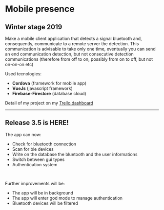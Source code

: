 # Mobile presence
## Winter stage 2019

Make a mobile client application that detects a signal
bluetooth and, consequently, communicate to a remote server the
detection. This communication is advisable to take only one
time, eventually you can send an end communication
detection, but not consecutive detection communications (therefore
from off to on, possibly from on to off, but not on-on-on etc)

Used tecnologies:
- <a href='https://cordova.apache.org/' target='_blank' style='text-decoration: none; color: inherit; font-weight: bold;'>Cordova</a> (framework for mobile app)
- <a href='https://vuejs.org/' target='_blank' style='text-decoration: none; color: inherit; font-weight: bold;'>VueJs</a> (javascript framework)
- <a href='https://cloud.google.com/datastore/' target='_blank' style='text-decoration: none; color: inherit; font-weight: bold;'>Firebase-Firestore</a> (database cloud)

Detail of my project on my <a href='https://trello.com/invite/b/3XH7xA09/e392d7de50cd1f6e1953e12ea8fdf0bb/moblie-presence' target='_blank'>Trello dashboard</a>

----------

## Release 3.5 is HERE!
The app can now:
- Check for bluetooth connection
- Scan for ble devices
- Write on the database the bluetooth and the user informations
- Switch between gui types
- Authentication system

<br>

Further improvements will be:
- The app will be in background
- The app will enter god mode to manage authentication
- Bluetooth devices will be filtered
